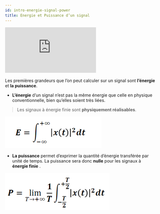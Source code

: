 ```yaml
---
id: intro-energie-signal-power
title: Energie et Puissance d’un signal
---
```


<iframe src="https://giphy.com/embed/3o84sq21TxDH6PyYms" height="150" frameBorder="0" class="giphy-embed" allowFullScreen></iframe><p></p>

Les premières grandeurs que l’on peut calculer sur un signal sont **l’énergie** et **la puissance**. 

- **L’énergie** d’un signal n’est pas la même énergie que celle en physique conventionnelle, bien qu’elles soient très liées. 

> Les signaux à énergie finie sont **physiquement réalisables**.

![](assets/intro/image008.png)

- **La puissance** permet d’exprimer la quantité d’énergie transférée par unité de temps. La puissance sera donc **nulle** pour les signaux à **énergie finie** .


![](assets/intro/image010.png)